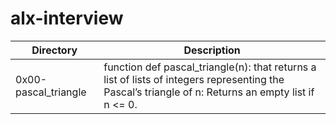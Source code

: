# alx-interview

| Directory | Description |
|-----------|-------------|
| 0x00-pascal_triangle | function def pascal_triangle(n): that returns a list of lists of integers representing the Pascal’s triangle of n: Returns an empty list if n <= 0. |
